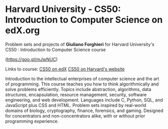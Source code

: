 # Harvard University - CS50: Introduction to Computer Science on edX.org
Problem sets and projects of **Giuliano Forghieri** for Harvard University's CS50 : Introduction to Computer Science course


(https://goo.gl/mJwNUC)


Links to course:
<a href ="https://www.edx.org/course/cs50s-introduction-computer-science-harvardx-cs50x">CS50 on edX</a>
<a href ="https://cs50.harvard.edu">CS50 on Harvard's website</a>


Introduction to the intellectual enterprises of computer science and the art of programming. This course teaches you how to think algorithmically and solve problems efficiently. Topics include abstraction, algorithms, data structures, encapsulation, resource management, security, software engineering, and web development. Languages include C, Python, SQL, and JavaScript plus CSS and HTML. Problem sets inspired by real-world domains of biology, cryptography, finance, forensics, and gaming. Designed for concentrators and non-concentrators alike, with or without prior programming experience.
